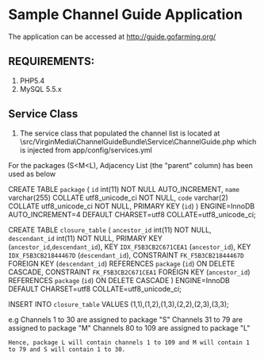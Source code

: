 Sample Channel Guide Application
========================

The application can be accessed at http://guide.gofarming.org/

REQUIREMENTS:
----------------------------------

1. PHP5.4
2. MySQL 5.5.x


Service Class
----------------------------------
   1. The service class that populated the channel list is located at \src/VirginMedia\ChannelGuideBundle\Service\ChannelGuide.php which is injected
      from app/config/services.yml


For the packages (S<M<L), Adjacency List (the "parent" column) has been used as below

CREATE TABLE `package` (
  `id` int(11) NOT NULL AUTO_INCREMENT,
  `name` varchar(255) COLLATE utf8_unicode_ci NOT NULL,
  `code` varchar(2) COLLATE utf8_unicode_ci NOT NULL,
  PRIMARY KEY (`id`)
) ENGINE=InnoDB AUTO_INCREMENT=4 DEFAULT CHARSET=utf8 COLLATE=utf8_unicode_ci;

CREATE TABLE `closure_table` (
  `ancestor_id` int(11) NOT NULL,
  `descendant_id` int(11) NOT NULL,
  PRIMARY KEY (`ancestor_id`,`descendant_id`),
  KEY `IDX_F5B3CB2C671CEA1` (`ancestor_id`),
  KEY `IDX_F5B3CB21844467D` (`descendant_id`),
  CONSTRAINT `FK_F5B3CB21844467D` FOREIGN KEY (`descendant_id`) REFERENCES `package` (`id`) ON DELETE CASCADE,
  CONSTRAINT `FK_F5B3CB2C671CEA1` FOREIGN KEY (`ancestor_id`) REFERENCES `package` (`id`) ON DELETE CASCADE
) ENGINE=InnoDB DEFAULT CHARSET=utf8 COLLATE=utf8_unicode_ci;

INSERT INTO `closure_table` VALUES (1,1),(1,2),(1,3),(2,2),(2,3),(3,3);


e.g Channels 1 to 30 are assigned to package "S"
    Channels 31 to 79 are assigned to package "M"
    Channels 80 to 109 are assigned to package "L"

    Hence, package L will contain channels 1 to 109 and M will contain 1 to 79 and S will contain 1 to 30.